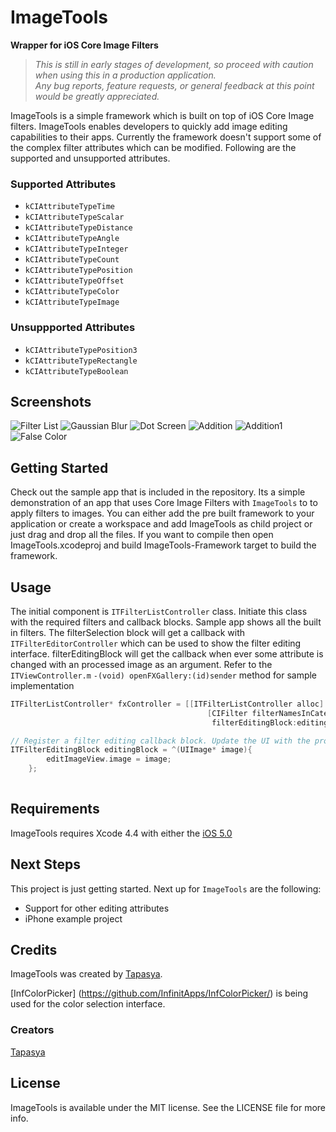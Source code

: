 # ImageTools
**Wrapper for iOS Core Image Filters**

> _This is still in early stages of development, so proceed with caution when using this in a production application.  
> Any bug reports, feature requests, or general feedback at this point would be greatly appreciated._

ImageTools is a simple framework which is built on top of iOS Core Image filters. ImageTools enables developers to quickly add image editing capabilities to their apps. 
Currently the framework doesn't support some of the complex filter attributes which can be modified. Following are the supported and unsupported attributes. 

### Supported Attributes
- `kCIAttributeTypeTime`
- `kCIAttributeTypeScalar` 
- `kCIAttributeTypeDistance`
- `kCIAttributeTypeAngle`
- `kCIAttributeTypeInteger`
- `kCIAttributeTypeCount`
- `kCIAttributeTypePosition`
- `kCIAttributeTypeOffset`
- `kCIAttributeTypeColor`
- `kCIAttributeTypeImage`

### Unsuppported Attributes
- `kCIAttributeTypePosition3`
- `kCIAttributeTypeRectangle`
- `kCIAttributeTypeBoolean`

## Screenshots
![Filter List](https://github.com/tapasya/ImageTools/raw/master/screenshots/filterlist.png)
![Gaussian Blur](https://github.com/tapasya/ImageTools/raw/master/screenshots/gaussianblur.png)
![Dot Screen](https://github.com/tapasya/ImageTools/raw/master/screenshots/dotscreen.png)
![Addition](https://github.com/tapasya/ImageTools/raw/master/screenshots/addition.png)
![Addition1](https://github.com/tapasya/ImageTools/raw/master/screenshots/addition1.png)
![False Color](https://github.com/tapasya/ImageTools/raw/master/screenshots/falsecolor.png)


## Getting Started

Check out the sample app that is included in the repository. Its a simple demonstration of an app that uses Core Image Filters with `ImageTools` to to apply filters to images.
You can either add the pre built framework to your application or create a workspace and add ImageTools as child project or just drag and drop all the files. If you want to compile then open ImageTools.xcodeproj and build ImageTools-Framework target to build the framework.

## Usage

The initial component is `ITFilterListController` class. Initiate this class with the required filters and callback blocks. Sample app shows all the built in filters. The filterSelection block will get a callback with `ITFilterEditorController`  which can be used to show the filter editing interface. 
filterEditingBlock will get the callback when ever some attribute is changed with an processed image as an argument.  Refer to the `ITViewController.m`  `-(void) openFXGallery:(id)sender` method for sample implementation

``` objective-c
ITFilterListController* fxController = [[ITFilterListController alloc] initWithFilters:[NSMutableArray arrayWithArray:
											[CIFilter filterNamesInCategory:kCICategoryBuiltIn]] filterSelectionBlock:callbackBlock
											 filterEditingBlock:editingBlock];

// Register a filter editing callback block. Update the UI with the processed image											 
ITFilterEditingBlock editingBlock = ^(UIImage* image){
        editImageView.image = image;
    };											 
    
```


## Requirements

ImageTools requires Xcode 4.4 with either the [iOS 5.0](http://developer.apple.com/library/ios/#releasenotes/General/WhatsNewIniPhoneOS/Articles/iOS5.html) 

## Next Steps

This project is just getting started. Next up for `ImageTools` are the following:

- Support for other editing attributes
- iPhone example project

## Credits

ImageTools was created by [Tapasya](https://github.com/tapasya/).

 [InfColorPicker] (https://github.com/InfinitApps/InfColorPicker/) is being used for the color selection interface.


### Creators

[Tapasya](http://github.com/tapasya)  


## License

ImageTools is available under the MIT license. See the LICENSE file for more info.
